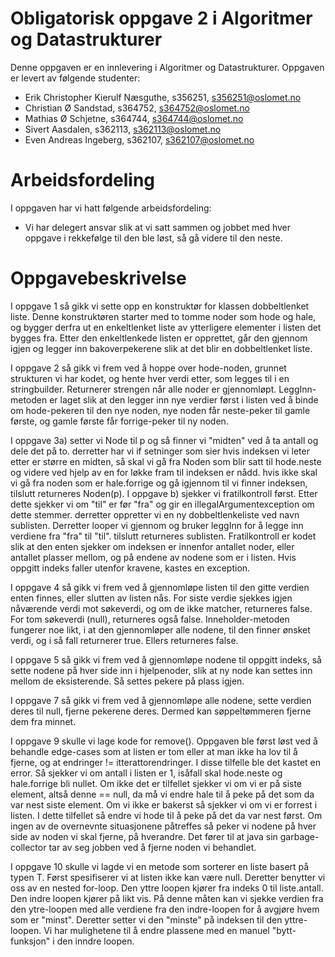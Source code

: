 # Obligatorisk oppgave 2 i Algoritmer og Datastrukturer

Denne oppgaven er en innlevering i Algoritmer og Datastrukturer.
Oppgaven er levert av følgende studenter:
* Erik Christopher Kierulf Næsguthe, s356251, s356251@oslomet.no
* Christian Ø Sandstad, s364752, s364752@oslomet.no
* Mathias Ø Schjetne, s364744, s364744@oslomet.no
* Sivert Aasdalen, s362113, s362113@oslomet.no
* Even Andreas Ingeberg, s362107, s362107@oslomet.no

# Arbeidsfordeling

I oppgaven har vi hatt følgende arbeidsfordeling:
* Vi har delegert ansvar slik at vi satt sammen og jobbet med hver oppgave i
  rekkefølge til den ble løst, så gå videre til den neste. 



# Oppgavebeskrivelse

I oppgave 1 så gikk vi sette opp en konstruktør for klassen dobbeltlenket liste.
Denne konstruktøren starter med to tomme noder som hode og hale, og bygger derfra ut en enkeltlenket
liste av ytterligere elementer i listen det bygges fra. Etter den enkeltlenkede listen er opprettet,
går den gjennom igjen og legger inn bakoverpekerene slik at det blir en dobbeltlenket liste.

I oppgave 2 så gikk vi frem ved å hoppe over hode-noden, grunnet strukturen vi har kodet, 
og hente hver verdi etter, som legges til i en stringbuilder. Returnerer strengen når alle noder
er gjennomløpt. LeggInn-metoden er laget slik at den legger inn nye verdier først i listen ved å
binde om hode-pekeren til den nye noden, nye noden får neste-peker til gamle første, og gamle første
får forrige-peker til ny noden.

I oppgave 3a)
setter vi Node til p og så finner vi "midten" ved å ta antall og dele det på to.
derretter har vi if setninger som sier hvis indeksen vi leter etter er større en midten,
så skal vi gå fra Noden som blir satt til hode.neste og videre ved hjelp av en for løkke
fram til indeksen er nådd. hvis ikke skal vi gå fra noden som er hale.forrige og gå igjennom
til vi finner indeksen, tilslutt returneres Noden(p). I oppgave b) sjekker vi fratilkontroll først.
Etter dette sjekker vi om "til" er før "fra" og gir en illegalArgumentexception om dette stemmer.
derretter oppretter vi en ny dobbeltlenkeliste ved navn sublisten. Derretter looper vi gjennom
og bruker leggInn for å legge inn verdiene fra "fra" til "til". tilslutt returneres sublisten.
Fratilkontroll er kodet slik at den enten sjekker om indeksen er innenfor antallet noder, 
eller antallet plasser mellom, og på endene av nodene som er i listen. Hvis oppgitt indeks 
faller utenfor kravene, kastes en exception.

I oppgave 4 så gikk vi frem ved å gjennomløpe listen til den gitte verdien enten finnes, eller slutten
av listen nås. For siste verdie sjekkes igjen nåværende verdi mot søkeverdi, og om de ikke matcher, 
returneres false. For tom søkeverdi (null), returneres også false. Inneholder-metoden fungerer noe likt,
i at den gjennomløper alle nodene, til den finner ønsket verdi, og i så fall returnerer true. Ellers returneres false.

I oppgave 5 så gikk vi frem ved å gjennomløpe nodene til oppgitt indeks, så sette nodene på hver side 
inn i hjelpenoder, slik at ny node kan settes inn mellom de eksisterende. Så settes pekere på plass igjen.

I oppgave 7 så gikk vi frem ved å gjennomløpe alle nodene, sette verdien deres til null, fjerne pekerene deres. 
Dermed kan søppeltømmeren fjerne dem fra minnet.


I oppgave 9 skulle vi lage kode for remove(). Oppgaven ble først løst ved å behandle edge-cases som at listen er tom 
eller at man ikke ha lov til å fjerne, og at endringer != itterattorendringer. I disse tilfelle ble det kastet en error.
Så sjekker vi om antall i listen er 1, isåfall skal hode.neste og hale.forrige bli nullet. Om ikke det er tilfellet
sjekker vi om vi er på siste element, altså denne == null, da må vi endre hale til å peke på det som da var nest siste 
element. Om vi ikke er bakerst så sjekker vi om vi er forrest i listen. I dette tilfellet så endre vi hode til å peke 
på det da var nest først. Om ingen av de overnevnte situasjonene påtreffes så peker vi nodene på hver side av noden 
vi skal fjerne, på hverandre. Det fører til at java sin garbage-collector tar av seg jobben ved å fjerne noden vi 
behandlet.


I oppgave 10 skulle vi lagde vi en metode som sorterer en liste basert på typen T. Først spesifiserer vi at listen ikke
kan være null. Deretter benytter vi oss av en nested for-loop. Den yttre loopen kjører fra indeks 0 til liste.antall.
Den indre loopen kjører på likt vis. På denne måten kan vi sjekke verdien fra den ytre-loopen med alle verdiene fra
den indre-loopen for å avgjøre hvem som er "minst". Deretter setter vi den "minste" på indeksen til den yttre-loopen.
Vi har mulighetene til å endre plassene med en manuel "bytt-funksjon" i den inndre loopen.